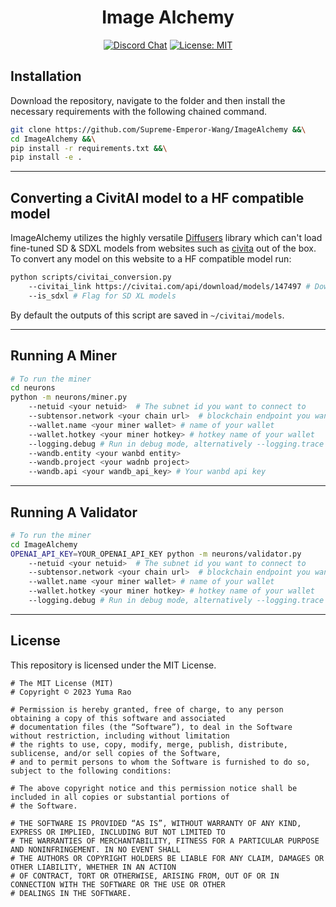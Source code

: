 <div align="center">

# **Image Alchemy** <!-- omit in toc -->
[![Discord Chat](https://img.shields.io/discord/308323056592486420.svg)](https://discord.gg/bittensor)
[![License: MIT](https://img.shields.io/badge/License-MIT-yellow.svg)](https://opensource.org/licenses/MIT) 

</div>

## Installation

Download the repository, navigate to the folder and then install the necessary requirements with the following chained command.

```bash
git clone https://github.com/Supreme-Emperor-Wang/ImageAlchemy &&\
cd ImageAlchemy &&\
pip install -r requirements.txt &&\
pip install -e .
```

---

## Converting a CivitAI model to a HF compatible model

ImageAlchemy utilizes the highly versatile [Diffusers](https://github.com/huggingface/diffusers) library which can't load fine-tuned SD & SDXL models from websites such as [civita](https://civitai.com/models/) out of the box. To convert any model on this website to a HF compatible model run:

```bash
python scripts/civitai_conversion.py
    --civitai_link https://civitai.com/api/download/models/147497 # Download link for the civitai model
    --is_sdxl # Flag for SD XL models
```

By default the outputs of this script are saved in ```~/civitai/models```.

---

## Running A Miner

```bash
# To run the miner
cd neurons
python -m neurons/miner.py
    --netuid <your netuid>  # The subnet id you want to connect to
    --subtensor.network <your chain url>  # blockchain endpoint you want to connect
    --wallet.name <your miner wallet> # name of your wallet
    --wallet.hotkey <your miner hotkey> # hotkey name of your wallet
    --logging.debug # Run in debug mode, alternatively --logging.trace for trace mode
    --wandb.entity <your wanbd entity> 
    --wandb.project <your wadnb project>
    --wandb.api <your wandb_api_key> # Your wanbd api key
```

---

## Running A Validator

```bash
# To run the miner
cd ImageAlchemy
OPENAI_API_KEY=YOUR_OPENAI_API_KEY python -m neurons/validator.py
    --netuid <your netuid>  # The subnet id you want to connect to
    --subtensor.network <your chain url>  # blockchain endpoint you want to connect
    --wallet.name <your miner wallet> # name of your wallet
    --wallet.hotkey <your miner hotkey> # hotkey name of your wallet
    --logging.debug # Run in debug mode, alternatively --logging.trace for trace mode
```

---

## License
This repository is licensed under the MIT License.
```text
# The MIT License (MIT)
# Copyright © 2023 Yuma Rao

# Permission is hereby granted, free of charge, to any person obtaining a copy of this software and associated
# documentation files (the “Software”), to deal in the Software without restriction, including without limitation
# the rights to use, copy, modify, merge, publish, distribute, sublicense, and/or sell copies of the Software,
# and to permit persons to whom the Software is furnished to do so, subject to the following conditions:

# The above copyright notice and this permission notice shall be included in all copies or substantial portions of
# the Software.

# THE SOFTWARE IS PROVIDED “AS IS”, WITHOUT WARRANTY OF ANY KIND, EXPRESS OR IMPLIED, INCLUDING BUT NOT LIMITED TO
# THE WARRANTIES OF MERCHANTABILITY, FITNESS FOR A PARTICULAR PURPOSE AND NONINFRINGEMENT. IN NO EVENT SHALL
# THE AUTHORS OR COPYRIGHT HOLDERS BE LIABLE FOR ANY CLAIM, DAMAGES OR OTHER LIABILITY, WHETHER IN AN ACTION
# OF CONTRACT, TORT OR OTHERWISE, ARISING FROM, OUT OF OR IN CONNECTION WITH THE SOFTWARE OR THE USE OR OTHER
# DEALINGS IN THE SOFTWARE.
```
